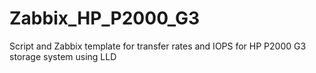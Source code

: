 # Zabbix_HP_P2000_G3
Script and Zabbix template for transfer rates and IOPS for HP P2000 G3 storage system using LLD

